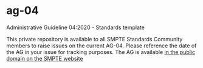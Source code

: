 # ag-04
Administrative Guideline 04:2020 - Standards template

This private repository is available to all SMPTE Standards Community members to raise issues on the current AG-04. Please reference the date of the AG in your issue for tracking purposes. The AG is available [in the public domain on the SMPTE website](https://www.smpte.org/about/policies-and-governance)
